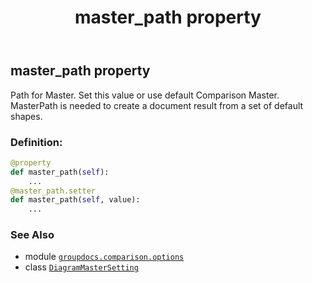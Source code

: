 ﻿---
title: master_path property
second_title: GroupDocs.Comparison for Python via .NET API References
description: 
type: docs
url: /python-net/groupdocs.comparison.options/diagrammastersetting/master_path/
is_root: false
weight: 30
---

## master_path property


Path for Master. Set this value or use default Comparison Master. MasterPath is needed to create a document result from a set of default shapes.
### Definition:
```python
@property
def master_path(self):
    ...
@master_path.setter
def master_path(self, value):
    ...
```

### See Also
* module [`groupdocs.comparison.options`](../../)
* class [`DiagramMasterSetting`](/comparison/python-net/groupdocs.comparison.options/diagrammastersetting)
